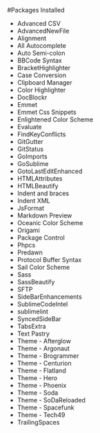 #Packages Installed
 - Advanced CSV
 - AdvancedNewFile
 - Alignment
 - All Autocomplete
 - Auto Semi-colon
 - BBCode Syntax
 - BracketHighlighter
 - Case Conversion
 - Clipboard Manager
 - Color Highlighter
 - DocBlockr
 - Emmet
 - Emmet Css Snippets
 - Enlightened Color Scheme
 - Evaluate
 - FindKeyConflicts
 - GitGutter
 - GitStatus
 - GoImports
 - GoSublime
 - GotoLastEditEnhanced
 - HTMLAttributes
 - HTMLBeautify
 - Indent and braces
 - Indent XML
 - JsFormat
 - Markdown Preview
 - Oceanic Color Scheme
 - Origami
 - Package Control
 - Phpcs
 - Predawn
 - Protocol Buffer Syntax
 - Sail Color Scheme
 - Sass
 - SassBeautify
 - SFTP
 - SideBarEnhancements
 - SublimeCodeIntel
 - sublimelint
 - SyncedSideBar
 - TabsExtra
 - Text Pastry
 - Theme - Afterglow
 - Theme - Argonaut
 - Theme - Brogrammer
 - Theme - Centurion
 - Theme - Flatland
 - Theme - Hero
 - Theme - Phoenix
 - Theme - Soda
 - Theme - SoDaReloaded
 - Theme - Spacefunk
 - Theme - Tech49
 - TrailingSpaces
